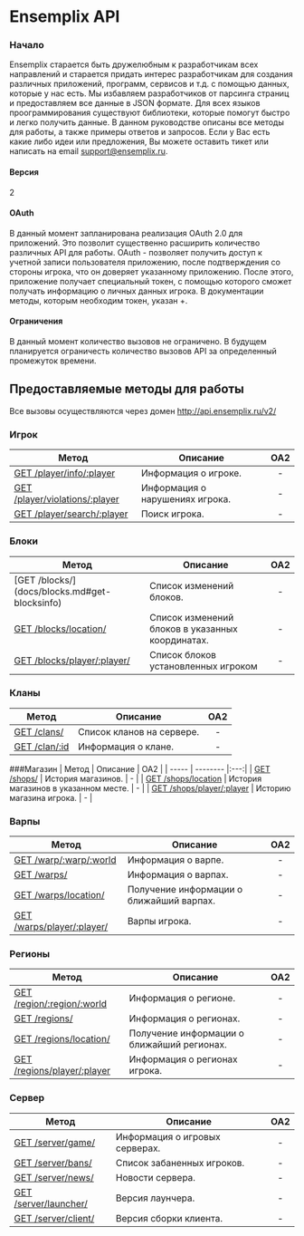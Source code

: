 Ensemplix API
==========

### Начало

Ensemplix старается быть дружелюбным к разработчикам всех направлений и старается придать интерес разработчикам для создания различных приложений, программ, сервисов и т.д. с помощью
данных, которые у нас есть. Мы избавляем разработчиков от парсинга страниц и предоставляем все данные в JSON формате. Для всех языков проограммирования существуют библиотеки, которые помогут быстро
и легко получить данные. В данном руководстве описаны все методы для работы, а также примеры ответов и запросов. 
Если у Вас есть какие либо идеи или предложения, Вы можете оставить тикет или написать на email support@ensemplix.ru.

#### Версия
2

#### OAuth

В данный момент запланирована реализация OAuth 2.0 для приложений. Это позволит существенно расширить количество различных
API для работы. OAuth - позволяет получить доступ к учетной записи пользователя приложению, после подтверждения со стороны игрока,
что он доверяет указанному приложению. После этого, приложение получает специальный токен, с помощью которого сможет получать
информацию о личных данных игрока. В документации методы, которым необходим токен, указан +. 

#### Ограничения

В данный момент количество вызовов не ограничено. В будущем планируется ограничесть количество вызовов API за определенный
промежуток времени.

## Предоставляемые методы для работы

Все вызовы осуществляются через домен http://api.ensemplix.ru/v2/
### Игрок
| Метод | Описание | OA2 |
| ----- | -------- |:---:|
| [GET /player/info/:player](docs/player.md#get-playerinfo) | Информация о игроке. | - |
| [GET /player/violations/:player](docs/player.md#get-playerviolations) | Информация о нарушениях игрока. | - |
| [GET /player/search/:player](docs/player.md#post-playersearch) | Поиск игрока. | - |

### Блоки
| Метод | Описание | OA2 |
| ----- | -------- |:---:|
| [GET /blocks/] (docs/blocks.md#get-blocksinfo) | Список изменений блоков. | - |
| [GET /blocks/location/](docs/blocks.md#get-blocksinfo) | Список изменений блоков в указанных координатах. | - |
| [GET /blocks/player/:player/](docs/blocks.md#get-blocksplayer) | Список блоков установленных игроком| - |

### Кланы
| Метод | Описание | OA2 |
| ----- | -------- |:---:|
| [GET /clans/](docs/clans.md#get-clans) | Список кланов на сервере. | - |
| [GET /clan/:id](docs/clans.md#get-clan) | Информация о клане. | - |

###Магазин
| Метод | Описание | OA2 |
| ----- | -------- |:---:|
| [GET /shops/](docs/shop.md#get-shops) | История магазинов. | - |
| [GET /shops/location](docs/shop.md#get-shopslocation) | История магазинов в указанном месте. | - |
| [GET /shops/player/:player](docs/shop.md#getshopsplayer) | Историю магазина игрока. | - |

### Варпы
| Метод | Описание | OA2 |
| ----- | -------- |:---:|
| [GET /warp/:warp/:world](docs/warps.md#get-warp.md) | Информация о варпе. | - |
| [GET /warps/](docs/warps.md) | Информация о варпах. | - |
| [GET /warps/location/](docs/warps.md#get-warpslocation) | Получение информации о ближайший варпах. | - |
| [GET /warps/player/:player/](docs/warps.md#get-warpsplayer) | Варпы игрока. | - |

### Регионы
| Метод | Описание | OA2 |
| ----- | -------- |:---:|
| [GET /region/:region/:world](docs/regions.md#get-region.md) | Информация о регионе. | - |
| [GET /regions/](docs/regions.md) | Информация о регионах. | - |
| [GET /regions/location/](docs/regions.md#get-regionslocation) | Получение информации о ближайший регионах. | - |
| [GET /regions/player/:player](docs/regions.md#get-regionsplayer) | Информация о регионах игрока. | - |

### Сервер
| Метод | Описание | OA2 |
| ----- | -------- |:---:|
| [GET /server/game/](docs/server.md#get-servergame) | Информация о игровых серверах. | - |
| [GET /server/bans/](docs/server.md#get-serverbans) | Список забаненных игроков. | - |
| [GET /server/news/](docs/server.md#get-servernews) | Новости сервера. | - |
| [GET /server/launcher/](docs/server.md#get-serverlauncher) | Версия лаунчера. | - |
| [GET /server/client/](docs/server.md#getserverclient) | Версия сборки клиента. | - |














